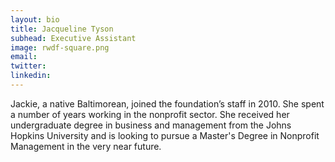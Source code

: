 ```yaml
---
layout: bio
title: Jacqueline Tyson
subhead: Executive Assistant
image: rwdf-square.png
email:
twitter:
linkedin:
---
```


Jackie, a native Baltimorean, joined the foundation’s staff in 2010. She spent a number of years working in the nonprofit sector. She received her undergraduate degree in business and management from the Johns Hopkins University and is looking to pursue a Master's Degree in Nonprofit Management in the very near future.



